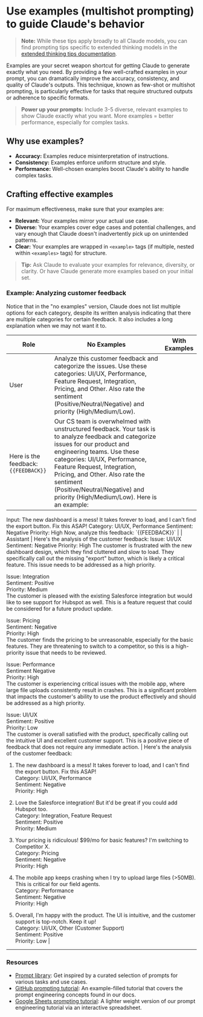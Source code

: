 # Use examples (multishot prompting) to guide Claude's behavior

> **Note:** While these tips apply broadly to all Claude models, you can find prompting tips specific to extended thinking models in the [extended thinking tips documentation](/en/docs/build-with-claude/prompt-engineering/extended-thinking-tips).

Examples are your secret weapon shortcut for getting Claude to generate exactly what you need. By providing a few well-crafted examples in your prompt, you can dramatically improve the accuracy, consistency, and quality of Claude's outputs. This technique, known as few-shot or multishot prompting, is particularly effective for tasks that require structured outputs or adherence to specific formats.

> **Power up your prompts:** Include 3-5 diverse, relevant examples to show Claude exactly what you want. More examples = better performance, especially for complex tasks.

## Why use examples?

- **Accuracy:** Examples reduce misinterpretation of instructions.
- **Consistency:** Examples enforce uniform structure and style.
- **Performance:** Well-chosen examples boost Claude's ability to handle complex tasks.

## Crafting effective examples

For maximum effectiveness, make sure that your examples are:

- **Relevant:** Your examples mirror your actual use case.
- **Diverse:** Your examples cover edge cases and potential challenges, and vary enough that Claude doesn't inadvertently pick up on unintended patterns.
- **Clear:** Your examples are wrapped in `<example>` tags (if multiple, nested within `<examples>` tags) for structure.

> **Tip:** Ask Claude to evaluate your examples for relevance, diversity, or clarity. Or have Claude generate more examples based on your initial set.

### Example: Analyzing customer feedback

Notice that in the "no examples" version, Claude does not list multiple options for each category, despite its written analysis indicating that there are multiple categories for certain feedback. It also includes a long explanation when we may not want it to.

| Role   | No Examples | With Examples |
|--------|-------------|--------------|
| User   | Analyze this customer feedback and categorize the issues. Use these categories: UI/UX, Performance, Feature Request, Integration, Pricing, and Other. Also rate the sentiment (Positive/Neutral/Negative) and priority (High/Medium/Low).  
Here is the feedback: `{{FEEDBACK}}` | Our CS team is overwhelmed with unstructured feedback. Your task is to analyze feedback and categorize issues for our product and engineering teams. Use these categories: UI/UX, Performance, Feature Request, Integration, Pricing, and Other. Also rate the sentiment (Positive/Neutral/Negative) and priority (High/Medium/Low). Here is an example:  
<example>  
Input: The new dashboard is a mess! It takes forever to load, and I can't find the export button. Fix this ASAP!  
Category: UI/UX, Performance  
Sentiment: Negative  
Priority: High  
</example>  
Now, analyze this feedback: `{{FEEDBACK}}` |
| Assistant | Here's the analysis of the customer feedback:  
Issue: UI/UX  
Sentiment: Negative  
Priority: High  
The customer is frustrated with the new dashboard design, which they find cluttered and slow to load. They specifically call out the missing "export" button, which is likely a critical feature. This issue needs to be addressed as a high priority.  
  
Issue: Integration  
Sentiment: Positive  
Priority: Medium  
The customer is pleased with the existing Salesforce integration but would like to see support for Hubspot as well. This is a feature request that could be considered for a future product update.  
  
Issue: Pricing  
Sentiment: Negative  
Priority: High  
The customer finds the pricing to be unreasonable, especially for the basic features. They are threatening to switch to a competitor, so this is a high-priority issue that needs to be reviewed.  
  
Issue: Performance  
Sentiment Negative  
Priority: High  
The customer is experiencing critical issues with the mobile app, where large file uploads consistently result in crashes. This is a significant problem that impacts the customer's ability to use the product effectively and should be addressed as a high priority.  
  
Issue: UI/UX  
Sentiment: Positive  
Priority: Low  
The customer is overall satisfied with the product, specifically calling out the intuitive UI and excellent customer support. This is a positive piece of feedback that does not require any immediate action. | Here's the analysis of the customer feedback:  
1. The new dashboard is a mess! It takes forever to load, and I can't find the export button. Fix this ASAP!  
Category: UI/UX, Performance  
Sentiment: Negative  
Priority: High  
  
2. Love the Salesforce integration! But it'd be great if you could add Hubspot too.  
Category: Integration, Feature Request  
Sentiment: Positive  
Priority: Medium  
  
3. Your pricing is ridiculous! $99/mo for basic features? I'm switching to Competitor X.  
Category: Pricing  
Sentiment: Negative  
Priority: High  
  
4. The mobile app keeps crashing when I try to upload large files (>50MB). This is critical for our field agents.  
Category: Performance  
Sentiment: Negative  
Priority: High  
  
5. Overall, I'm happy with the product. The UI is intuitive, and the customer support is top-notch. Keep it up!  
Category: UI/UX, Other (Customer Support)  
Sentiment: Positive  
Priority: Low |

---

### Resources

- [Prompt library](/en/resources/prompt-library/library): Get inspired by a curated selection of prompts for various tasks and use cases.
- [GitHub prompting tutorial](https://github.com/anthropics/prompt-eng-interactive-tutorial): An example-filled tutorial that covers the prompt engineering concepts found in our docs.
- [Google Sheets prompting tutorial](https://docs.google.com/spreadsheets/d/19jzLgRruG9kjUQNKtCg1ZjdD6l6weA6qRXG5zLIAhC8): A lighter weight version of our prompt engineering tutorial via an interactive spreadsheet.
